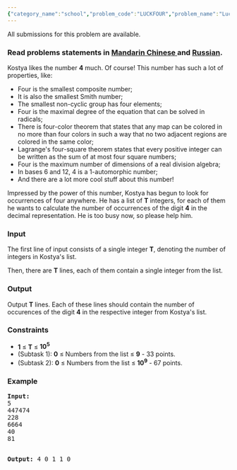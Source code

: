 ```yaml
---
{"category_name":"school","problem_code":"LUCKFOUR","problem_name":"Lucky Four","languages_supported":{"0":"ADA","1":"ASM","2":"BASH","3":"BF","4":"C","5":"C99 strict","6":"CAML","7":"CLOJ","8":"CLPS","9":"CPP 4.3.2","10":"CPP 4.9.2","11":"CPP14","12":"CS2","13":"D","14":"ERL","15":"FORT","16":"FS","17":"GO","18":"HASK","19":"ICK","20":"ICON","21":"JAVA","22":"JS","23":"LISP clisp","24":"LISP sbcl","25":"LUA","26":"NEM","27":"NICE","28":"NODEJS","29":"PAS fpc","30":"PAS gpc","31":"PERL","32":"PERL6","33":"PHP","34":"PIKE","35":"PRLG","36":"PYPY","37":"PYTH","38":"PYTH 3.4","39":"RUBY","40":"SCALA","41":"SCM chicken","42":"SCM guile","43":"SCM qobi","44":"ST","45":"TCL","46":"TEXT","47":"WSPC"},"max_timelimit":1,"source_sizelimit":50000,"problem_author":"xcwgf666","problem_tester":"furko","date_added":"23-01-2015","tags":{"0":"cakewalk","1":"ltime21","2":"xcwgf666"},"editorial_url":"http://discuss.codechef.com/problems/LUCKFOUR","time":{"view_start_date":1424593800,"submit_start_date":1424593800,"visible_start_date":1424593800,"end_date":1735669800},"layout":"problem"}
---
```

<span class="solution-visible-txt">All submissions for this problem are available.</span><h3> Read problems statements in <a target="_blank" href="http://www.codechef.com/download/translated/LTIME21/mandarin/LUCKFOUR.pdf">Mandarin Chinese </a> and <a target="_blank" href="http://www.codechef.com/download/translated/LTIME21/russian/LUCKFOUR.pdf">Russian</a>.</h3>

<p>Kostya likes the number <b>4</b> much. Of course! This number has such a lot of properties, like:
<ul>
<li>Four is the smallest composite number;</li>
<li>It is also the smallest Smith number;</li>
<li>The smallest non-cyclic group has four elements;</li>
<li>Four is the maximal degree of the equation that can be solved in radicals;</li>
<li>There is four-color theorem that states that any map can be colored in no more than four colors in such a way that no two adjacent regions are colored in the same color;</li>
<li>Lagrange's four-square theorem states that every positive integer can be written as the sum of at most four square numbers;</li>
<li>Four is the maximum number of dimensions of a real division algebra;</li>
<li>In bases 6 and 12, 4 is a 1-automorphic number;</li>
<li>And there are a lot more cool stuff about this number!</li>
</ul>
</p>

<p>Impressed by the power of this number, Kostya has begun to look for occurrences of four anywhere. He has a list of <b>T</b> integers, for each of them he wants to calculate the number of occurrences of the digit <b>4</b> in the decimal representation. He is too busy now, so please help him.</p>

<h3>Input</h3>
<p>The first line of input consists of a single integer <b>T</b>, denoting the number of integers in Kostya's list.</p>

<p>Then, there are <b>T</b> lines, each of them contain a single integer from the list.</p>

<h3>Output</h3>
<p>Output <b>T</b> lines. Each of these lines should contain the number of occurences of the digit <b>4</b> in the respective integer from Kostya's list.</p>

<h3>Constraints</h3>
<ul>
<li><b>1</b> ≤ <b>T</b> ≤ <b>10<sup>5</sup></b></li>
<li>(Subtask 1): <b>0</b> ≤ Numbers from the list  ≤ <b>9</b> - 33 points.</li>
<li>(Subtask 2): <b>0</b> ≤ Numbers from the list  ≤ <b>10<sup>9</sup></b> - 67 points.</li>
</ul>
<h3>Example</h3>
<pre><b>Input:</b>
5
447474
228
6664
40
81

<b>Output:</b>
4
0
1
1
0
</pre>
